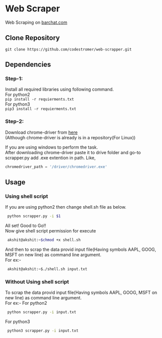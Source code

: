 # Web Scraper

Web Scraping on [barchat.com](https://www.barchart.com/stocks/quotes/GOOG/competitors)

## Clone Repository
```git clone https://github.com/codestromer/web-scrapper.git```

## Dependencies
### Step-1:
Install all required libraries using following command.<br/>
For python2<br/>
```pip install -r requierments.txt```<br/>
For python3<br/>
```pip3 install -r requierments.txt```<br/>

### Step-2:
Download chrome-driver from [here](https://chromedriver.storage.googleapis.com/index.html?path=83.0.4103.39/)<br/>
(Although chrome-driver is already is in a repository(For Linux))

If you are using windows to perform the task.<br/>
After downloading chrome-driver paste it to drive folder and go-to scrapper.py add .exe extention in path. Like,

```python
chromedriver_path = '/driver/chromedriver.exe'
```

## Usage
### Using shell script
If you are using python2 then change shell.sh file as below.
```bash
 python scrapper.py -i $1
```
All set! Good to Go!!<br/>
Now give shell script permission for execute<br/>
```bash
 akshit@akshit:~$chmod +x shell.sh
```
And then to scrap the data provid input file(Having symbols AAPL, GOOG, MSFT on new line) as command line argument.<br/>
For ex:-
```bash
 akshit@akshit:~$./shell.sh input.txt
```

### Without Using shell script
To scrap the data provid input file(Having symbols AAPL, GOOG, MSFT on new line) as command line argument.<br/>
For ex:-
For python2
```bash
 python scrapper.py -i input.txt
```
For python3
```bash
 python3 scrapper.py -i input.txt
```
